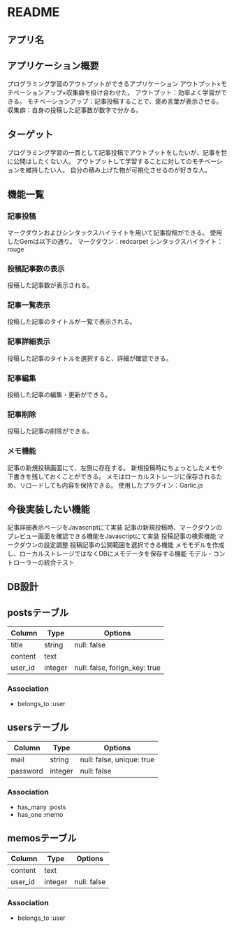 # README

## アプリ名


## アプリケーション概要
プログラミング学習のアウトプットができるアプリケーション
アウトプット×モチベーションアップ×収集癖を掛け合わせた。
アウトプット：効率よく学習ができる。
モチベーションアップ：記事投稿することで、褒め言葉が表示させる。
収集癖：自身の投稿した記事数が数字で分かる。

## ターゲット
プログラミング学習の一貫として記事投稿でアウトプットをしたいが、記事を世に公開はしたくない人。
アウトプットして学習することに対してのモチベーションを維持したい人。
自分の積み上げた物が可視化させるのが好きな人。

## 機能一覧

### 記事投稿
マークダウンおよびシンタックスハイライトを用いて記事投稿ができる。
使用したGemは以下の通り。
マークダウン：redcarpet
シンタックスハイライト：rouge

### 投稿記事数の表示
投稿した記事数が表示される。

### 記事一覧表示
投稿した記事のタイトルが一覧で表示される。

### 記事詳細表示
投稿した記事のタイトルを選択すると、詳細が確認できる。

### 記事編集
投稿した記事の編集・更新ができる。

### 記事削除
投稿した記事の削除ができる。

### メモ機能
記事の新規投稿画面にて、左側に存在する。
新規投稿時にちょっとしたメモや下書きを残しておくことができる。
メモはローカルストレージに保存されるため、リロードしても内容を保持できる。
使用したプラグイン：Garlic.js

## 今後実装したい機能
記事詳細表示ページをJavascriptにて実装
記事の新規投稿時、マークダウンのプレビュー画面を確認できる機能をJavascriptにて実装
投稿記事の検索機能
マークダウンの設定調整
投稿記事の公開範囲を選択できる機能
メモモデルを作成し、ローカルストレージではなくDBにメモデータを保存する機能
モデル・コントローラーの統合テスト


## DB設計

## postsテーブル

|Column|Type|Options|
|------|----|-------|
|title|string|null: false|
|content|text|
|user_id|integer|null: false, forign_key: true|

### Association
- belongs_to :user

## usersテーブル

|Column|Type|Options|
|------|----|-------|
|mail|string|null: false, unique: true|
|password|integer|null: false|

### Association
- has_many :posts
- has_one :memo


## memosテーブル

|Column|Type|Options|
|------|----|-------|
|content|text|
|user_id|integer|null: false|

### Association
- belongs_to :user